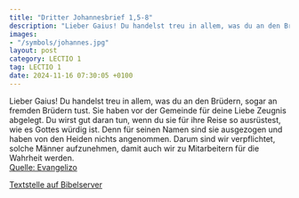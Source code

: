 ```yaml
---
title: "Dritter Johannesbrief 1,5-8"
description: "Lieber Gaius! Du handelst treu in allem, was du an den Brüdern, sogar an fremden Brüdern tust. Sie haben vor der Gemeinde für deine Liebe Zeugnis abgelegt. Du wirst gut daran tun, wenn du sie für ihre Reise so ausrüstest, wie es Gottes würdig ist. Denn für seinen Namen sind sie a...."
images:
- "/symbols/johannes.jpg"
layout: post
category: LECTIO 1
tag: LECTIO 1
date: 2024-11-16 07:30:05 +0100
---
```

Lieber Gaius! Du handelst treu in allem, was du an den Brüdern, sogar an fremden Brüdern tust.
Sie haben vor der Gemeinde für deine Liebe Zeugnis abgelegt. Du wirst gut daran tun, wenn du sie für ihre Reise so ausrüstest, wie es Gottes würdig ist.
Denn für seinen Namen sind sie ausgezogen und haben von den Heiden nichts angenommen.<!--more-->
Darum sind wir verpflichtet, solche Männer aufzunehmen, damit auch wir zu Mitarbeitern für die Wahrheit werden.<br>
[Quelle: Evangelizo](https://evangeliumtagfuertag.org/DE/gospel)

[Textstelle auf Bibelserver](https://www.bibleserver.com/EU/3.Johannes1,5-8)
